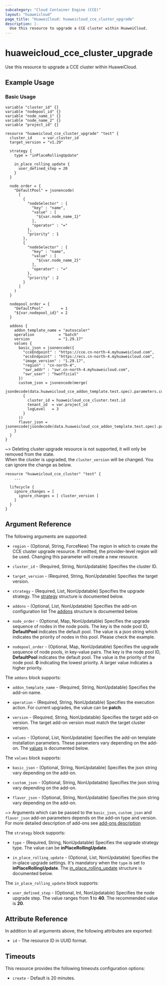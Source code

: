 ```yaml
---
subcategory: "Cloud Container Engine (CCE)"
layout: "huaweicloud"
page_title: "HuaweiCloud: huaweicloud_cce_cluster_upgrade"
description: |-
  Use this resource to upgrade a CCE cluster within HuaweiCloud.
---
```


# huaweicloud_cce_cluster_upgrade

Use this resource to upgrade a CCE cluster within HuaweiCloud.

## Example Usage

### Basic Usage

```hcl
variable "cluster_id" {}
variable "nodepool_id" {}
variable "node_name_1" {}
variable "node_name_2" {}
variable "project_id" {}

resource "huaweicloud_cce_cluster_upgrade" "test" {
  cluster_id     = var.cluster_id
  target_version = "v1.29"

  strategy {
    type = "inPlaceRollingUpdate"

    in_place_rolling_update {
      user_defined_step = 20
    }
  }

  node_order = {
    "DefaultPool" = jsonencode(
      [
        {
          "nodeSelector" : {
            "key" : "name",
            "value" : [
              "${var.node_name_1}"
            ],
            "operator" : "="
          },
          "priority" : 1
        },
        {
          "nodeSelector" : {
            "key" : "name",
            "value" : [
              "${var.node_name_2}"
            ],
            "operator" : "="
          },
          "priority" : 2
        }
      ]
    )
  }

  nodepool_order = {
    "DefaultPool"        = 1
    "${var.nodepool_id}" = 2
  }

  addons {
    addon_template_name = "autoscaler"
    operation           = "batch"
    version             = "1.29.17"
    values {
      basic_json = jsonencode({
        "cceEndpoint" : "https://cce.cn-north-4.myhuaweicloud.com",
        "ecsEndpoint" : "https://ecs.cn-north-4.myhuaweicloud.com",
        "image_version" : "1.29.17",
        "region" : "cn-north-4",
        "swr_addr" : "swr.cn-north-4.myhuaweicloud.com",
        "swr_user" : "hwofficial"
      })
      custom_json = jsonencode(merge(
        jsondecode(data.huaweicloud_cce_addon_template.test.spec).parameters.custom,
        {
          cluster_id = huaweicloud_cce_cluster.test.id
          tenant_id  = var.project_id
          logLevel   = 3
        }
      ))
      flavor_json = jsonencode(jsondecode(data.huaweicloud_cce_addon_template.test.spec).parameters.flavor1)
    }
  }
}

```

~> Deleting cluster upgrade resource is not supported, it will only be removed from the state.  
  When the cluster is upgraded, the `cluster_version` will be changed. You can ignore the change as below.

```hcl
resource "huaweicloud_cce_cluster" "test" {
    ...

  lifecycle {
    ignore_changes = [
      ignore_changes = [ cluster_version ]
    ]
  }
}
```

## Argument Reference

The following arguments are supported:

* `region` - (Optional, String, ForceNew) The region in which to create the CCE cluster upgrade resource.
  If omitted, the provider-level region will be used. Changing this parameter will create a new resource.

* `cluster_id` - (Required, String, NonUpdatable) Specifies the cluster ID.

* `target_version` - (Required, String, NonUpdatable) Specifies the target version.

* `strategy` - (Required, List, NonUpdatable) Specifies the upgrade strategy.
  The [strategy](#strategy) structure is documented below.

* `addons` - (Optional, List, NonUpdatable) Specifies the add-on configuration list
  The [addons](#addons) structure is documented below.

* `node_order` - (Optional, Map, NonUpdatable) Specifies the upgrade sequence of nodes in the node pools.
  The key is the node pool ID, **DefaultPool** indicates the default pool.
  The value is a json string which indicates the priority of nodes in this pool. Please check the example.

* `nodepool_order` - (Optional, Map, NonUpdatable) Specifies the upgrade sequence of node pools, in key-value pairs.
  The key is the node pool ID, **DefaultPool** indicates the default pool.
  The value is the priority of the node pool. **0** indicating the lowest priority.
  A larger value indicates a higher priority.

<a name="addons"></a>
The `addons` block supports:

* `addon_template_name` - (Required, String, NonUpdatable) Specifies the add-on name.

* `operation` - (Required, String, NonUpdatable) Specifies the execution action.
  For current upgrades, the value can be **patch**.

* `version` - (Required, String, NonUpdatable) Specifies the target add-on version.
  The target add-on version must match the target cluster version.

* `values` - (Optional, List, NonUpdatable) Specifies the add-on template installation parameters.
  These parameters vary depending on the add-on. The [values](#values) is documented below.

<a name="values"></a>
The `values` block supports:

* `basic_json` - (Optional, String, NonUpdatable) Specifies the json string vary depending on the add-on.

* `custom_json` - (Optional, String, NonUpdatable) Specifies the json string vary depending on the add-on.

* `flavor_json` - (Optional, String, NonUpdatable) Specifies the json string vary depending on the add-on.

~> Arguments which can be passed to the `basic_json`, `custom_json` and `flavor_json` add-on parameters depends on
  the add-on type and version. For more detailed description of add-ons
  see [add-ons description](https://github.com/huaweicloud/terraform-provider-huaweicloud/blob/master/examples/cce/basic/cce-addon-templates.md)

<a name="strategy"></a>
The `strategy` block supports:

* `type` - (Required, String, NonUpdatable) Specifies the upgrade strategy type.
  The value can be **inPlaceRollingUpdate**.

* `in_place_rolling_update` - (Optional, List, NonUpdatable) Specifies the in-place upgrade settings.
  It's mandatory when the `type` is set to **inPlaceRollingUpdate**.
  The [in_place_rolling_update](#in_place_rolling_update) structure is documented below.

<a name="in_place_rolling_update"></a>
The `in_place_rolling_update` block supports:

* `user_defined_step` - (Optional, Int, NonUpdatable) Specifies the node upgrade step.
  The value ranges from **1** to **40**. The recommended value is **20**.

## Attribute Reference

In addition to all arguments above, the following attributes are exported:

* `id` - The resource ID in UUID format.

## Timeouts

This resource provides the following timeouts configuration options:

* `create` - Default is 20 minutes.
